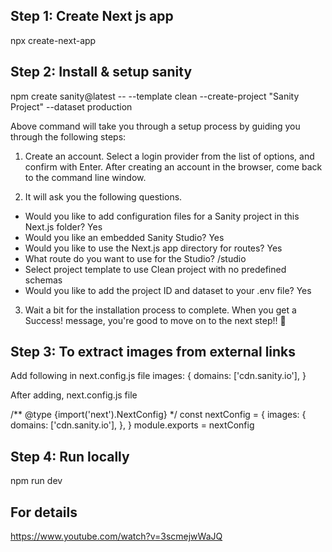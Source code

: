 
## Step 1: Create Next js app

npx create-next-app

## Step 2: Install & setup sanity

npm create sanity@latest -- --template clean --create-project "Sanity Project" --dataset production

Above command will take you through a setup process by guiding you through the following steps:

1. Create an account. Select a login provider from the list of options, and confirm with Enter. After creating an account in the browser, come back to the command line window.

2. It will ask you the following questions.

+ Would you like to add configuration files for a Sanity project in this Next.js folder? Yes
+ Would you like an embedded Sanity Studio? Yes
+ Would you like to use the Next.js app directory for routes? Yes
+ What route do you want to use for the Studio? /studio
+ Select project template to use Clean project with no predefined schemas
+ Would you like to add the project ID and dataset to your .env file? Yes

3. Wait a bit for the installation process to complete. When you get a Success! message, you're good to move on to the next step!! 🎉

## Step 3: To extract images from external links
Add following in next.config.js file
  images: {
        domains: ['cdn.sanity.io'],
  }

After adding, next.config.js file

/** @type {import('next').NextConfig} */
const nextConfig = {
    images: {
        domains: ['cdn.sanity.io'],
    },
}
module.exports = nextConfig

## Step 4: Run locally

npm run dev

## For details
https://www.youtube.com/watch?v=3scmejwWaJQ
